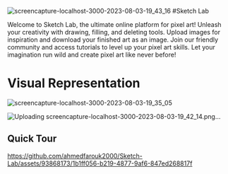 ![screencapture-localhost-3000-2023-08-03-19_43_16](https://github.com/ahmedfarouk2000/Sketch-Lab/assets/93868173/2972ff5f-8830-4f99-a4ec-970734a4a0a9)
#Sketch Lab

Welcome to Sketch Lab, the ultimate online platform for pixel art! Unleash your creativity with drawing, filling, and deleting tools. Upload images for inspiration and download your finished art as an image. Join our friendly community and access tutorials to level up your pixel art skills. Let your imagination run wild and create pixel art like never before!


# Visual Representation


![screencapture-localhost-3000-2023-08-03-19_35_05](https://github.com/ahmedfarouk2000/Sketch-Lab/assets/93868173/2ba8d396-ce30-48f7-ba3c-f4f2083c37c1)

![Uploading screencapture-localhost-3000-2023-08-03-19_42_14.png…]()





## Quick Tour




https://github.com/ahmedfarouk2000/Sketch-Lab/assets/93868173/1b1ff056-b219-4877-9af6-847ed268817f

